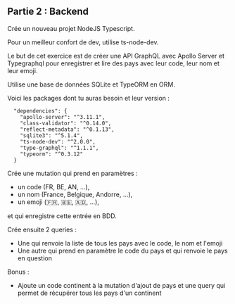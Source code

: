 ## Partie 2 : Backend

Crée un nouveau projet NodeJS Typescript.

Pour un meilleur confort de dev, utilise ts-node-dev.

Le but de cet exercice est de créer une API GraphQL avec Apollo Server et Typegraphql pour enregistrer et lire des pays avec leur code, leur nom et leur emoji.

Utilise une base de données SQLite et TypeORM en ORM.

Voici les packages dont tu auras besoin et leur version :

```
  "dependencies": {
    "apollo-server": "^3.11.1",
    "class-validator": "^0.14.0",
    "reflect-metadata": "^0.1.13",
    "sqlite3": "^5.1.4",
    "ts-node-dev": "^2.0.0",
    "type-graphql": "^1.1.1",
    "typeorm": "^0.3.12"
  }
```

Crée une mutation qui prend en paramètres :

- un code (FR, BE, AN, ...),
- un nom (France, Belgique, Andorre, ...),
- un emoji (🇫🇷, 🇧🇪, 🇦🇩, ...),

et qui enregistre cette entrée en BDD.

Crée ensuite 2 queries :

- Une qui renvoie la liste de tous les pays avec le code, le nom et l'emoji
- Une autre qui prend en paramètre le code du pays et qui renvoie le pays en question

Bonus :

- Ajoute un code continent à la mutation d'ajout de pays et une query qui permet de récupérer tous les pays d'un continent
